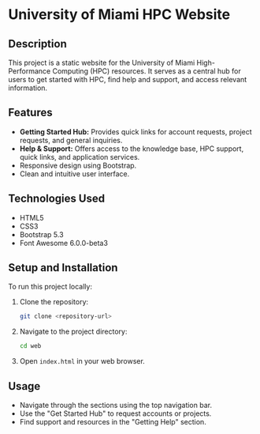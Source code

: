 # University of Miami HPC Website

## Description
This project is a static website for the University of Miami High-Performance Computing (HPC) resources. It serves as a central hub for users to get started with HPC, find help and support, and access relevant information.

## Features
- **Getting Started Hub:** Provides quick links for account requests, project requests, and general inquiries.
- **Help & Support:** Offers access to the knowledge base, HPC support, quick links, and application services.
- Responsive design using Bootstrap.
- Clean and intuitive user interface.

## Technologies Used
- HTML5
- CSS3
- Bootstrap 5.3
- Font Awesome 6.0.0-beta3

## Setup and Installation
To run this project locally:
1. Clone the repository:
   ```bash
   git clone <repository-url>
   ```
2. Navigate to the project directory:
   ```bash
   cd web
   ```
3. Open `index.html` in your web browser.

## Usage
- Navigate through the sections using the top navigation bar.
- Use the "Get Started Hub" to request accounts or projects.
- Find support and resources in the "Getting Help" section.

